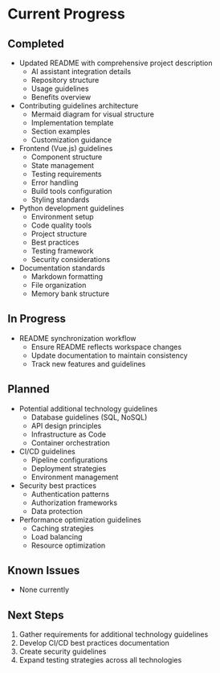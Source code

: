# Current Progress

## Completed
- Updated README with comprehensive project description
  - AI assistant integration details
  - Repository structure
  - Usage guidelines
  - Benefits overview
- Contributing guidelines architecture
  - Mermaid diagram for visual structure
  - Implementation template
  - Section examples
  - Customization guidance
- Frontend (Vue.js) guidelines
  - Component structure
  - State management
  - Testing requirements
  - Error handling
  - Build tools configuration
  - Styling standards
- Python development guidelines
  - Environment setup
  - Code quality tools
  - Project structure
  - Best practices
  - Testing framework
  - Security considerations
- Documentation standards
  - Markdown formatting
  - File organization
  - Memory bank structure

## In Progress
- README synchronization workflow
  - Ensure README reflects workspace changes
  - Update documentation to maintain consistency
  - Track new features and guidelines

## Planned
- Potential additional technology guidelines
  - Database guidelines (SQL, NoSQL)
  - API design principles
  - Infrastructure as Code
  - Container orchestration
- CI/CD guidelines
  - Pipeline configurations
  - Deployment strategies
  - Environment management
- Security best practices
  - Authentication patterns
  - Authorization frameworks
  - Data protection
- Performance optimization guidelines
  - Caching strategies
  - Load balancing
  - Resource optimization

## Known Issues
- None currently

## Next Steps
1. Gather requirements for additional technology guidelines
2. Develop CI/CD best practices documentation
3. Create security guidelines
4. Expand testing strategies across all technologies
